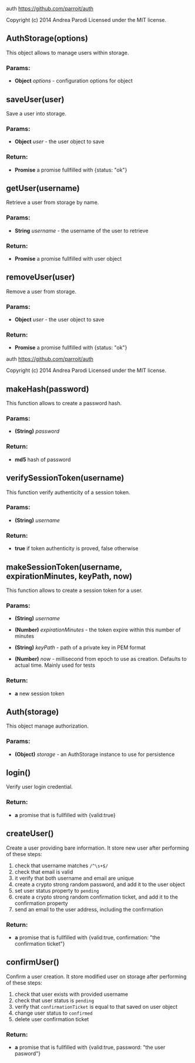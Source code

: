 

<!-- Start lib/auth-storage.js -->

auth
https://github.com/parroit/auth

Copyright (c) 2014 Andrea Parodi
Licensed under the MIT license.

## AuthStorage(options)

This object allows to manage users
within storage.

### Params: 

* **Object** *options* - configuration options for object

## saveUser(user)

Save a user into storage.

### Params: 

* **Object** *user* - the user object to save

### Return:

* **Promise** a promise fullfilled with {status: &quot;ok&quot;}

## getUser(username)

Retrieve a user from storage by name.

### Params: 

* **String** *username* - the username of the user to retrieve

### Return:

* **Promise** a promise fullfilled with user object

## removeUser(user)

Remove a user from storage.

### Params: 

* **Object** *user* - the user object to save

### Return:

* **Promise** a promise fullfilled with {status: &quot;ok&quot;}

<!-- End lib/auth-storage.js -->

<!-- Start lib/auth.js -->

auth
https://github.com/parroit/auth

Copyright (c) 2014 Andrea Parodi
Licensed under the MIT license.

## makeHash(password)

This function allows to create a password hash.

### Params: 

* **(String)** *password* 

### Return:

* **md5** hash of password

## verifySessionToken(username)

This function verify authenticity of a session token.

### Params: 

* **(String)** *username* 

### Return:

* **true** if token authenticity is proved, false otherwise

## makeSessionToken(username, expirationMinutes, keyPath, now)

This function allows to create a session token for a user.

### Params: 

* **(String)** *username* 

* **(Number)** *expirationMinutes* - the token expire within this number of minutes

* **(String)** *keyPath* - path of a private key in PEM format

* **(Number)** *now* - millisecond from epoch to use as creation. Defaults to actual time. Mainly used for tests

### Return:

* **a** new session token

## Auth(storage)

This object manage authorization.

### Params: 

* **(Object)** *storage* - an AuthStorage instance to use for persistence

## login()

Verify user login credential.

### Return:

* **a** promise that is fullfilled with {valid:true}

## createUser()

Create a user providing bare information.
It store new user after performing of these steps:

1. check that username matches `/^\s+$/`
2. check that email is valid
3. it verify that both username and email are unique
4. create a crypto strong random password, and add it to the user object
5. set user status property to `pending`
6. create a crypto strong random confirmation ticket, and add it to the confirmation property
7. send an email to the user address, including the confirmation

### Return:

* **a** promise that is fullfilled with {valid:true, confirmation: &quot;the confirmation ticket&quot;}

## confirmUser()

Confirm a user creation.
It store modified user on storage after performing of these steps:

1. check that user exists with provided username
2. check that user status is `pending`
3. verify that `confirmationTicket` is equal to that saved on user object
4. change user status to `confirmed`
5. delete user confirmation ticket

### Return:

* **a** promise that is fullfilled with {valid:true, password: &quot;the user pasword&quot;}

<!-- End lib/auth.js -->

